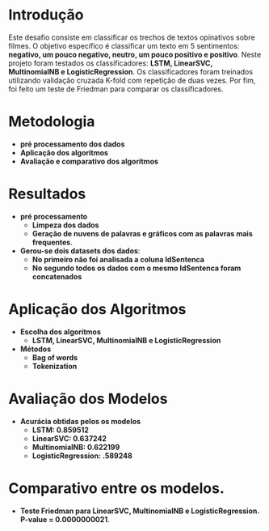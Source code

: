 # Introdução
  Este desafio consiste em classificar os trechos de textos opinativos sobre filmes. O objetivo específico é classificar um texto em 5 sentimentos: **negativo, um pouco negativo, neutro, um pouco positivo e positivo**. Neste projeto foram testados os classificadores: **LSTM, LinearSVC, MultinomialNB e LogisticRegression**. Os classificadores foram treinados utilizando validação cruzada K-fold com repetição de duas vezes. Por fim, foi feito um teste de Friedman para comparar os classificadores. 

# Metodologia
+ **pré processamento dos dados**
+ **Aplicação dos algoritmos**
+ **Avaliação e comparativo dos algoritmos**

# Resultados
+ **pré processamento**
  + **Limpeza dos dados**
  + **Geração de nuvens de palavras e gráficos com as palavras mais frequentes**. 
+ **Gerou-se dois datasets dos dados**:
  + **No primeiro não foi analisada a coluna IdSentenca**
  + **No segundo todos os dados com o mesmo IdSentenca foram concatenados**
# Aplicação dos Algoritmos
+ **Escolha dos algoritmos**
    + **LSTM, LinearSVC, MultinomialNB e   LogisticRegression**
+ **Métodos**
    + **Bag of words**
    + **Tokenization**

# Avaliação dos Modelos
 + **Acurácia obtidas pelos os modelos**
   + **LSTM: 0.859512**
   + **LinearSVC: 0.637242**
   + **MultinomialNB: 0.622199**
   + **LogisticRegression: .589248**
# Comparativo entre os modelos.
+ **Teste Friedman para  LinearSVC, MultinomialNB e  LogisticRegression. P-value = 0.0000000021**.


